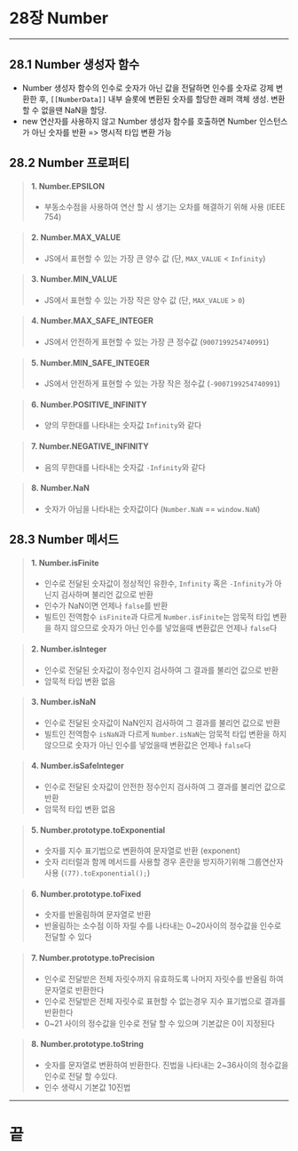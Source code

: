 # 28장 Number

---

## 28.1 Number 생성자 함수
- Number 생성자 함수의 인수로 숫자가 아닌 값을 전달하면 인수를 숫자로 강제 변환한 후, `[[NumberData]]` 내부 슬롯에 변환된 숫자를 할당한 래퍼 객체 생성. 변환할 수 없을땐 NaN을 할당.
- new 연산자를 사용하지 않고 Number 생성자 함수를 호출하면 Number 인스턴스가 아닌 숫자를 반환 => 명시적 타입 변환 가능

## 28.2 Number 프로퍼티
> #### 1. Number.EPSILON
> - 부동소수점을 사용하여 연산 할 시 생기는 오차를 해결하기 위해 사용 (IEEE 754)
    
> #### 2. Number.MAX_VALUE
> - JS에서 표현할 수 있는 가장 큰 양수 값 (단, `MAX_VALUE` < `Infinity`)

> #### 3. Number.MIN_VALUE
> - JS에서 표현할 수 있는 가장 작은 양수 값 (단, `MAX_VALUE` > `0`)

> #### 4. Number.MAX_SAFE_INTEGER
> - JS에서 안전하게 표현할 수 있는 가장 큰 정수값 (`9007199254740991`)

> #### 5. Number.MIN_SAFE_INTEGER
> - JS에서 안전하게 표현할 수 있는 가장 작은 정수값 (`-9007199254740991`)

> #### 6. Number.POSITIVE_INFINITY
> - 양의 무한대를 나타내는 숫자값 `Infinity`와 같다

> #### 7. Number.NEGATIVE_INFINITY
> - 음의 무한대를 나타내는 숫자값 `-Infinity`와 같다

> #### 8. Number.NaN
> - 숫자가 아님을 나타내는 숫자값이다 (`Number.NaN` == `window.NaN`)

## 28.3 Number 메서드
> #### 1. Number.isFinite
> - 인수로 전달된 숫자값이 정상적인 유한수, `Infinity` 혹은 `-Infinity`가 아닌지 검사하며 불리언 값으로 반환
> - 인수가 NaN이면 언제나 `false`를 반환
> - 빌트인 전역함수 `isFinite`과 다르게 `Number.isFinite`는 암묵적 타입 변환을 하지 않으므로 숫자가 아닌 인수를 넣었을때 변환값은 언제나 `false`다 

> #### 2. Number.isInteger
> - 인수로 전달된 숫자값이 정수인지 검사하여 그 결과를 불리언 값으로 반환
> - 암묵적 타입 변환 없음

> #### 3. Number.isNaN
> - 인수로 전달된 숫자값이 NaN인지 검사하여 그 결과를 불리언 값으로 반환
> - 빌트인 전역함수 `isNaN`과 다르게 `Number.isNaN`는 암묵적 타입 변환을 하지 않으므로 숫자가 아닌 인수를 넣었을때 변환값은 언제나 `false`다

> #### 4. Number.isSafeInteger
> - 인수로 전달된 숫자값이 안전한 정수인지 검사하여 그 결과를 불리언 값으로 반환
> - 암묵적 타입 변환 없음

> #### 5. Number.prototype.toExponential
> - 숫자를 지수 표기법으로 변환하여 문자열로 반환 (exponent)
> - 숫자 리터럴과 함께 메서드를 사용할 경우 혼란을 방지하기위해 그룹연산자 사용 (`(77).toExponential();`)


> #### 6. Number.prototype.toFixed
> - 숫자를 반올림하여 문자열로 반환
> - 반올림하는 소수점 이하 자릴 수를 나타내는 0~20사이의 정수값을 인수로 전달할 수 있다

> #### 7. Number.prototype.toPrecision
> - 인수로 전달받은 전체 자릿수까지 유효하도록 나머지 자릿수를 반올림 하여 문자열로 반환한다
> - 인수로 전달받은 전체 자릿수로 표현할 수 없는경우 지수 표기법으로 결과를 반환한다
> - 0~21 사이의 정수값을 인수로 전달 할 수 있으며 기본값은 0이 지정된다

> #### 8. Number.prototype.toString
> - 숫자를 문자열로 변환하여 반환한다. 진법을 나타내는 2~36사이의 정수값을 인수로 전달 할 수있다.
> - 인수 생략시 기본값 10진법

---
# 끝